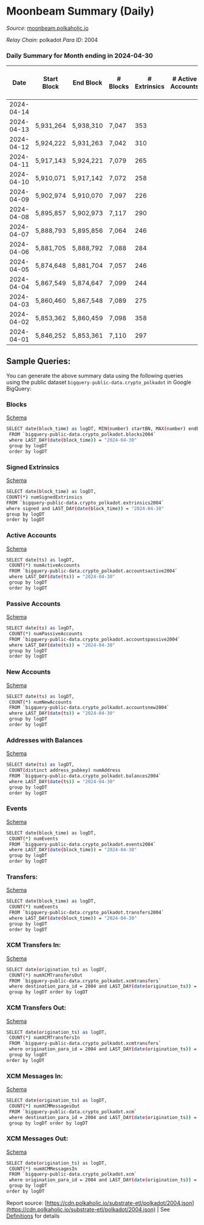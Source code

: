 # Moonbeam Summary (Daily)

_Source_: [moonbeam.polkaholic.io](https://moonbeam.polkaholic.io)

*Relay Chain*: polkadot
*Para ID*: 2004



### Daily Summary for Month ending in 2024-04-30


| Date    | Start Block | End Block | # Blocks | # Extrinsics | # Active Accounts | # Passive Accounts | # New Accounts | # Addresses | # Events  | # Transfers ($USD) | # XCM Transfers In ($USD) | # XCM Transfers Out ($USD) | # XCM In | # XCM Out | Issues |
|---------|-------------|-----------|----------|--------------|-------------------|--------------------|----------------|-------------|-----------|--------------------|---------------------------|----------------------------|----------|-----------|--------|
| 2024-04-14 |  |  |  |  |  |  |  |  |  |   |   |   |  |  |  |
| 2024-04-13 | 5,931,264 | 5,938,310 | 7,047 | 353 |  |  |  |  | 1,179,315 | 58,117 ($11,078,655.98) |   |   |  |  |  |
| 2024-04-12 | 5,924,222 | 5,931,263 | 7,042 | 310 |  |  |  | 1,772,960 | 1,371,297 | 70,109 ($6,449,595.96) |   |   |  |  |  |
| 2024-04-11 | 5,917,143 | 5,924,221 | 7,079 | 265 |  |  |  |  | 1,547,047 | 79,121 ($12,125,739.69) |   |   |  |  |  |
| 2024-04-10 | 5,910,071 | 5,917,142 | 7,072 | 258 |  |  |  |  | 1,535,965 | 64,907 ($5,212,131.41) |   |   |  |  |  |
| 2024-04-09 | 5,902,974 | 5,910,070 | 7,097 | 226 |  |  |  |  | 1,186,558 | 39,921 ($4,587,529.39) |   |   |  |  |  |
| 2024-04-08 | 5,895,857 | 5,902,973 | 7,117 | 290 |  |  |  |  | 1,106,358 | 42,164 ($8,136,977.84) |   |   |  |  |  |
| 2024-04-07 | 5,888,793 | 5,895,856 | 7,064 | 246 |  |  |  | 1,845,155 | 1,865,998 | 124,970 ($5,679,409.98) |   |   |  |  |  |
| 2024-04-06 | 5,881,705 | 5,888,792 | 7,088 | 284 |  |  |  |  | 1,520,589 | 44,261 ($3,680,921.11) |   |   |  |  |  |
| 2024-04-05 | 5,874,648 | 5,881,704 | 7,057 | 246 |  |  |  | 1,936,958 | 1,422,037 | 36,418 ($3,072,295.56) |   |   |  |  |  |
| 2024-04-04 | 5,867,549 | 5,874,647 | 7,099 | 244 |  |  |  | 1,935,782 | 2,081,686 | 155,681 ($4,970,480.73) |   |   |  |  |  |
| 2024-04-03 | 5,860,460 | 5,867,548 | 7,089 | 275 |  |  |  | 1,934,801 | 1,877,557 | 83,823 ($6,411,067.66) |   |   |  |  |  |
| 2024-04-02 | 5,853,362 | 5,860,459 | 7,098 | 358 |  |  |  | 1,933,975 | 1,881,545 | 117,502 ($8,297,080.35) |   |   |  |  |  |
| 2024-04-01 | 5,846,252 | 5,853,361 | 7,110 | 297 |  |  |  | 1,932,447 | 1,885,195 | 123,000 ($7,399,414.10) |   |   |  |  |  |

## Sample Queries:
You can generate the above summary data using the following queries using the public dataset `bigquery-public-data.crypto_polkadot` in Google BigQuery:


### Blocks 

[Schema](https://github.com/colorfulnotion/substrate-etl/blob/main/schema/blocks.json)

```bash
SELECT date(block_time) as logDT, MIN(number) startBN, MAX(number) endBN, COUNT(*) numBlocks 
 FROM `bigquery-public-data.crypto_polkadot.blocks2004`  
 where LAST_DAY(date(block_time)) = "2024-04-30" 
 group by logDT 
 order by logDT
```

### Signed Extrinsics 

[Schema](https://github.com/colorfulnotion/substrate-etl/blob/main/schema/extrinsics.json)

```bash
SELECT date(block_time) as logDT, 
COUNT(*) numSignedExtrinsics 
FROM `bigquery-public-data.crypto_polkadot.extrinsics2004`  
where signed and LAST_DAY(date(block_time)) = "2024-04-30" 
group by logDT 
order by logDT
```

### Active Accounts 

[Schema](https://github.com/colorfulnotion/substrate-etl/blob/main/schema/accountsactive.json)

```bash
SELECT date(ts) as logDT, 
 COUNT(*) numActiveAccounts 
 FROM `bigquery-public-data.crypto_polkadot.accountsactive2004` 
 where LAST_DAY(date(ts)) = "2024-04-30" 
 group by logDT 
 order by logDT
```

### Passive Accounts 

[Schema](https://github.com/colorfulnotion/substrate-etl/blob/main/schema/accountspassive.json)

```bash
SELECT date(ts) as logDT, 
 COUNT(*) numPassiveAccounts 
 FROM `bigquery-public-data.crypto_polkadot.accountspassive2004` 
 where LAST_DAY(date(ts)) = "2024-04-30" 
 group by logDT 
 order by logDT
```

### New Accounts 

[Schema](https://github.com/colorfulnotion/substrate-etl/blob/main/schema/accountsnew.json)

```bash
SELECT date(ts) as logDT, 
 COUNT(*) numNewAccounts 
 FROM `bigquery-public-data.crypto_polkadot.accountsnew2004` 
 where LAST_DAY(date(ts)) = "2024-04-30" 
 group by logDT
 order by logDT
```

### Addresses with Balances 

[Schema](https://github.com/colorfulnotion/substrate-etl/blob/main/schema/balances.json)

```bash
SELECT date(ts) as logDT,
 COUNT(distinct address_pubkey) numAddress 
 FROM `bigquery-public-data.crypto_polkadot.balances2004` 
 where LAST_DAY(date(ts)) = "2024-04-30" 
 group by logDT 
 order by logDT
```

### Events 

[Schema](https://github.com/colorfulnotion/substrate-etl/blob/main/schema/events.json)

```bash
SELECT date(block_time) as logDT, 
 COUNT(*) numEvents 
 FROM `bigquery-public-data.crypto_polkadot.events2004` 
 where LAST_DAY(date(block_time)) = "2024-04-30" 
 group by logDT 
 order by logDT
```

### Transfers:

[Schema](https://github.com/colorfulnotion/substrate-etl/blob/main/schema/transfers.json)

```bash
SELECT date(block_time) as logDT, 
 COUNT(*) numEvents 
 FROM `bigquery-public-data.crypto_polkadot.transfers2004` 
 where LAST_DAY(date(block_time)) = "2024-04-30" 
 group by logDT 
 order by logDT
```

### XCM Transfers In: 

[Schema](https://github.com/colorfulnotion/substrate-etl/blob/main/schema/xcmtransfers.json)

```bash
SELECT date(origination_ts) as logDT, 
 COUNT(*) numXCMTransfersOut 
 FROM `bigquery-public-data.crypto_polkadot.xcmtransfers` 
 where destination_para_id = 2004 and LAST_DAY(date(origination_ts)) = "2024-04-30" 
 group by logDT order by logDT
```

### XCM Transfers Out: 

[Schema](https://github.com/colorfulnotion/substrate-etl/blob/main/schema/xcmtransfers.json)

```bash
SELECT date(origination_ts) as logDT, 
 COUNT(*) numXCMTransfersIn 
 FROM `bigquery-public-data.crypto_polkadot.xcmtransfers` 
 where origination_para_id = 2004 and LAST_DAY(date(origination_ts)) = "2024-04-30" 
 group by logDT 
order by logDT
```

### XCM Messages In: 

[Schema](https://github.com/colorfulnotion/substrate-etl/blob/main/schema/xcm.json)

```bash
SELECT date(origination_ts) as logDT, 
 COUNT(*) numXCMMessagesOut 
 FROM `bigquery-public-data.crypto_polkadot.xcm` 
 where destination_para_id = 2004 and LAST_DAY(date(origination_ts)) = "2024-04-30" 
 group by logDT order by logDT
```

### XCM Messages Out: 

[Schema](https://github.com/colorfulnotion/substrate-etl/blob/main/schema/xcm.json)

```bash
SELECT date(origination_ts) as logDT, 
 COUNT(*) numXCMMessagesIn 
 FROM `bigquery-public-data.crypto_polkadot.xcm` 
 where origination_para_id = 2004 and LAST_DAY(date(origination_ts)) = "2024-04-30" 
 group by logDT 
order by logDT
```


Report source: [https://cdn.polkaholic.io/substrate-etl/polkadot/2004.json](https://cdn.polkaholic.io/substrate-etl/polkadot/2004.json) | See [Definitions](/DEFINITIONS.md) for details
